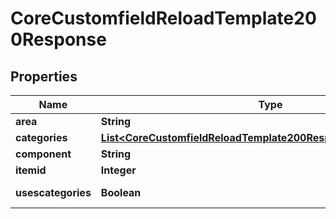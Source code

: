 

# CoreCustomfieldReloadTemplate200Response


## Properties

| Name | Type | Description | Notes |
|------------ | ------------- | ------------- | -------------|
|**area** | **String** | area |  |
|**categories** | [**List&lt;CoreCustomfieldReloadTemplate200ResponseCategoriesInner&gt;**](CoreCustomfieldReloadTemplate200ResponseCategoriesInner.md) |  |  |
|**component** | **String** | component |  |
|**itemid** | **Integer** | itemid |  |
|**usescategories** | **Boolean** | view has categories |  |



